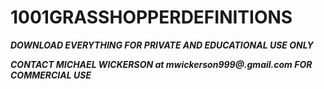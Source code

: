 # 1001GRASSHOPPERDEFINITIONS

***DOWNLOAD EVERYTHING FOR PRIVATE AND EDUCATIONAL USE ONLY***

***CONTACT MICHAEL WICKERSON at mwickerson999@.gmail.com FOR COMMERCIAL USE***

